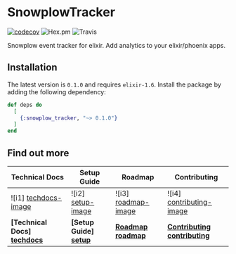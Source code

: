 # SnowplowTracker

[![codecov](https://codecov.io/gh/scripbox/snowplow-elixir-tracker/branch/master/graph/badge.svg)](https://codecov.io/gh/scripbox/snowplow-elixir-tracker) ![Hex.pm](https://img.shields.io/hexpm/dt/snowplow_tracker.svg) ![Travis](https://img.shields.io/travis/scripbox/snowplow-elixir-tracker.svg)


Snowplow event tracker for elixir. Add analytics to your elixir/phoenix apps.

## Installation

The latest version is ```0.1.0``` and requires ```elixir-1.6```. Install the package by adding the following dependency:


```elixir
def deps do
  [
    {:snowplow_tracker, "~> 0.1.0"}
  ]
end
```

## Find out more

| Technical Docs                  | Setup Guide               | Roadmap                 | Contributing                      |
|---------------------------------|---------------------------|-------------------------|-----------------------------------|
| ![i1] [techdocs-image]          | ![i2] [setup-image]       | ![i3] [roadmap-image]   | ![i4] [contributing-image]        |
| **[Technical Docs] [techdocs]** | **[Setup Guide] [setup]** | **[Roadmap] [roadmap]** | **[Contributing] [contributing]** |

[techdocs-image]: https://d3i6fms1cm1j0i.cloudfront.net/github/images/techdocs.png
[setup-image]: https://d3i6fms1cm1j0i.cloudfront.net/github/images/setup.png
[roadmap-image]: https://d3i6fms1cm1j0i.cloudfront.net/github/images/roadmap.png
[contributing-image]:  https://d3i6fms1cm1j0i.cloudfront.net/github/images/contributing.png
[techdocs]: https://img.shields.io/hexpm/dt/plug.svg
[setup]: https://github.com/scripbox/snowplow-elixir-tracker/tree/feature/add_ci#installation
[roadmap]: https://github.com/snowplow/snowplow/wiki/Product-roadmap
[contributing]: https://github.com/snowplow/snowplow/wiki/Contributing

